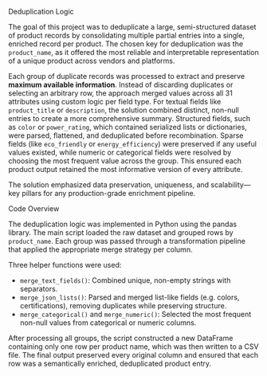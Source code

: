 Deduplication Logic

The goal of this project was to deduplicate a large, semi-structured dataset of product records by consolidating multiple partial entries into a single, enriched record per product. The chosen key for deduplication was the `product_name`, as it offered the most reliable and interpretable representation of a unique product across vendors and platforms.

Each group of duplicate records was processed to extract and preserve **maximum available information**. Instead of discarding duplicates or selecting an arbitrary row, the approach merged values across all 31 attributes using custom logic per field type. For textual fields like `product_title` or `description`, the solution combined distinct, non-null entries to create a more comprehensive summary. Structured fields, such as `color` or `power_rating`, which contained serialized lists or dictionaries, were parsed, flattened, and deduplicated before recombination. Sparse fields (like `eco_friendly` or `energy_efficiency`) were preserved if any useful values existed, while numeric or categorical fields were resolved by choosing the most frequent value across the group. This ensured each product output retained the most informative version of every attribute.

The solution emphasized data preservation, uniqueness, and scalability—key pillars for any production-grade enrichment pipeline.

Code Overview

The deduplication logic was implemented in Python using the pandas library. The main script loaded the raw dataset and grouped rows by `product_name`. Each group was passed through a transformation pipeline that applied the appropriate merge strategy per column.

Three helper functions were used:

* `merge_text_fields()`: Combined unique, non-empty strings with separators.
* `merge_json_lists()`: Parsed and merged list-like fields (e.g. colors, certifications), removing duplicates while preserving structure.
* `merge_categorical()` and `merge_numeric()`: Selected the most frequent non-null values from categorical or numeric columns.

After processing all groups, the script constructed a new DataFrame containing only one row per product name, which was then written to a CSV file. The final output preserved every original column and ensured that each row was a semantically enriched, deduplicated product entry.

